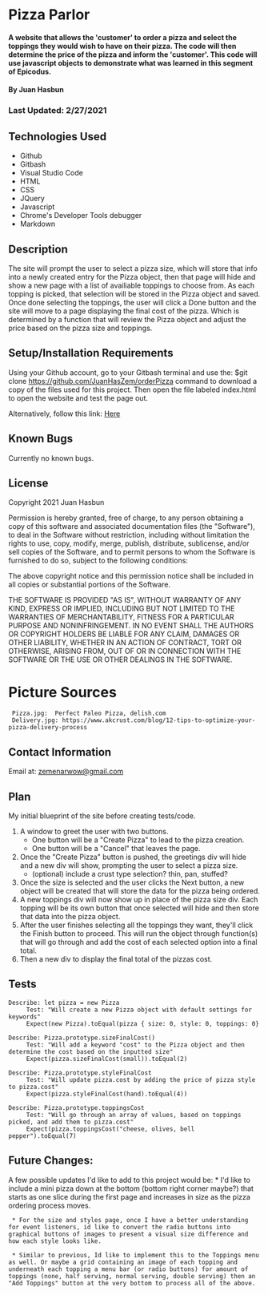 # Pizza Parlor

#### A website that allows the 'customer' to order a pizza and select the toppings they would wish to have on their pizza. The code will then determine the price of the pizza and inform the 'customer'. This code will use javascript objects to demonstrate what was learned in this segment of Epicodus.

#### By Juan Hasbun

### Last Updated: 2/27/2021

## Technologies Used

* Github
* Gitbash
* Visual Studio Code
* HTML
* CSS
* JQuery
* Javascript
* Chrome's Developer Tools debugger
* Markdown

## Description

The site will prompt the user to select a pizza size, which will store that info into a newly created entry for the Pizza object, then that page will hide and show a new page with a list of availiable toppings to choose from. As each topping is picked, that selection will be stored in the Pizza object and saved. Once done selecting the toppings, the user will click a Done button and the site will move to a page displaying the final cost of the pizza. Which is determined by a function that will review the Pizza object and adjust the price based on the pizza size and toppings.

## Setup/Installation Requirements

Using your Github account, go to your Gitbash terminal and use the: $git clone https://github.com/JuanHasZem/orderPizza command to download a copy of the files used for this project. Then open the file labeled index.html to open the website and test the page out.

Alternatively, follow this link: [Here](https://github.com/JuanHasZem/orderPizza)

## Known Bugs

Currently no known bugs.

## License

Copyright 2021 Juan Hasbun

Permission is hereby granted, free of charge, to any person obtaining a copy of this software and associated documentation files (the "Software"), to deal in the Software without restriction, including without limitation the rights to use, copy, modify, merge, publish, distribute, sublicense, and/or sell copies of the Software, and to permit persons to whom the Software is furnished to do so, subject to the following conditions:

The above copyright notice and this permission notice shall be included in all copies or substantial portions of the Software.

THE SOFTWARE IS PROVIDED "AS IS", WITHOUT WARRANTY OF ANY KIND, EXPRESS OR IMPLIED, INCLUDING BUT NOT LIMITED TO THE WARRANTIES OF MERCHANTABILITY, FITNESS FOR A PARTICULAR PURPOSE AND NONINFRINGEMENT. IN NO EVENT SHALL THE AUTHORS OR COPYRIGHT HOLDERS BE LIABLE FOR ANY CLAIM, DAMAGES OR OTHER LIABILITY, WHETHER IN AN ACTION OF CONTRACT, TORT OR OTHERWISE, ARISING FROM, OUT OF OR IN CONNECTION WITH THE SOFTWARE OR THE USE OR OTHER DEALINGS IN THE SOFTWARE.

# Picture Sources
     Pizza.jpg:  Perfect Paleo Pizza, delish.com
     Delivery.jpg: https://www.akcrust.com/blog/12-tips-to-optimize-your-pizza-delivery-process

## Contact Information

Email at: [zemenarwow@gmail.com](zemenarwow@gmail.com)


## Plan

My initial blueprint of the site before creating tests/code.

 1. A window to greet the user with two buttons.
      * One button will be a "Create Pizza" to lead to the pizza creation.
      * One button will be a "Cancel" that leaves the page.
 2. Once the "Create Pizza" button is pushed, the greetings div will hide and a new div will show, prompting the user to select a pizza size.
      * (optional) include a crust type selection? thin, pan, stuffed?
 3. Once the size is selected and the user clicks the Next button, a new object will be created that will store the data for the pizza being ordered.
 4. A new toppings div will now show up in place of the pizza size div. Each topping will be its own button that once selected will hide and then store that data into the pizza object.
 5. After the user finishes selecting all the toppings they want, they'll click the Finish button to proceed. This will run the object through function(s) that will go through and add the cost of each selected option into a final total. 
 6. Then a new div to display the final total of the pizzas cost.  

## Tests
```
Describe: let pizza = new Pizza
     Test: "Will create a new Pizza object with default settings for keywords"
     Expect(new Pizza).toEqual(pizza { size: 0, style: 0, toppings: 0}

Describe: Pizza.prototype.sizeFinalCost()
     Test: "Will add a keyword "cost" to the Pizza object and then determine the cost based on the inputted size"
     Expect(pizza.sizeFinalCost(small)).toEqual(2)

Describe: Pizza.prototype.styleFinalCost
     Test: "Will update pizza.cost by adding the price of pizza style to pizza.cost"
     Expect(pizza.styleFinalCost(hand).toEqual(4))

Describe: Pizza.prototype.toppingsCost
     Test: "Will go through an array of values, based on toppings picked, and add them to pizza.cost"
     Expect(pizza.toppingsCost("cheese, olives, bell pepper").toEqual(7)
```

## Future Changes:

A few possible updates I'd like to add to this project would be:
     * I'd like to include a mini pizza down at the bottom (bottom right corner maybe?) that starts as one slice during the first page and increases in size as the pizza ordering process moves.

     * For the size and styles page, once I have a better understanding for event listeners, id like to convert the radio buttons into graphical buttons of images to present a visual size difference and how each style looks like.

     * Similar to previous, Id like to implement this to the Toppings menu as well. Or maybe a grid containing an image of each topping and underneath each topping a menu bar (or radio buttons) for amount of toppings (none, half serving, normal serving, double serving) then an "Add Toppings" button at the very bottom to process all of the above.